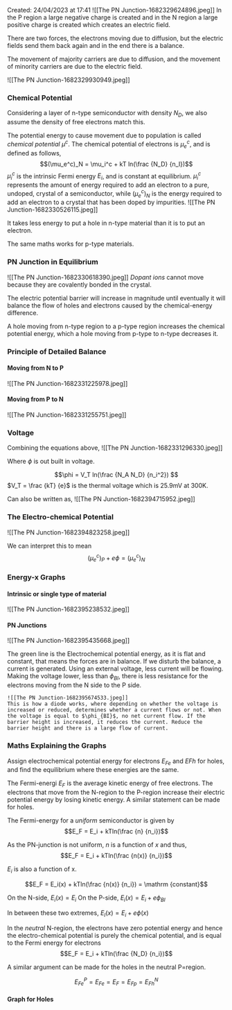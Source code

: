 Created: 24/04/2023 at 17:41
![[The PN Junction-1682329624896.jpeg]]
In the P region a large negative charge is created and in the N region a large positive charge is created which creates an electric field.

There are two forces, the electrons moving due to diffusion, but the electric fields send them back again and in the end there is a balance. 

The movement of majority carriers are due to diffusion, and the movement of minority carriers are due to the electric field.

![[The PN Junction-1682329930949.jpeg]]

### Chemical Potential
Considering a layer of n-type semiconductor with density $N_D$, we also assume the density of free electrons match this.

The potential energy to cause movement due to population is called *chemical potential* $\mu^c$.
The chemical potential of electrons is $\mu^c_e$, and is defined as follows,
$$(\mu_e^c)_N = \mu_i^c + kT ln(\frac {N_D} {n_I})$$
$\mu_i^c$ is the intrinsic Fermi energy $E_i$, and is constant at equilibrium.
$\mu_i^c$ represents the amount of energy required to add an electron to a pure, undoped, crystal of a semiconductor, while $(\mu_e^c)_N$ is the energy required to add an electron to a crystal that has been doped by impurities.
![[The PN Junction-1682330526115.jpeg]]

It takes less energy to put a hole in n-type material than it is to put an electron.

The same maths works for p-type materials.

### PN Junction in Equilibrium
![[The PN Junction-1682330618390.jpeg]]
*Dopant ions*  cannot move because they are covalently bonded in the crystal.

The electric potential barrier will increase in magnitude until eventually it will balance the flow of holes and electrons caused by the chemical-energy difference.

A hole moving from n-type region to a p-type region increases the chemical potential energy, which a hole moving from p-type to n-type decreases it.

### Principle of Detailed Balance
####  Moving from N to P
![[The PN Junction-1682331225978.jpeg]]

#### Moving from P to N
![[The PN Junction-1682331255751.jpeg]]

### Voltage
Combining the equations above,
![[The PN Junction-1682331296330.jpeg]]

Where $\phi$  is out built in voltage.

$$\phi = V_T ln(\frac {N_A N_D} {n_i^2}) $$
$V_T = \frac {kT} {e}$ is the thermal voltage which is 25.9mV at 300K.

Can also be written as,
![[The PN Junction-1682394715952.jpeg]]

### The Electro-chemical Potential
![[The PN Junction-1682394823258.jpeg]]

We can interpret this to mean
$$(\mu_e^c)_P + e\phi = (\mu_e^c)_N$$

### Energy-x Graphs
#### Intrinsic or single type of material
![[The PN Junction-1682395238532.jpeg]]

#### PN Junctions
![[The PN Junction-1682395435668.jpeg]]

The green line is the Electrochemical potential energy, as it is flat and constant, that means the forces are in balance. If we disturb the balance, a current is generated. Using an external voltage, less current will be flowing. Making the voltage lower, less than $\phi_{BI}$, there is less resistance for the electrons moving from the N side to the P side.

```ad-important
![[The PN Junction-1682395674533.jpeg]]
This is how a diode works, where depending on whether the voltage is increased or reduced, determines whether a current flows or not. When the voltage is equal to $\phi_{BI}$, no net current flow. If the barrier height is increased, it reduces the current. Reduce the barrier height and there is a large flow of current.
```

### Maths Explaining the Graphs
Assign electrochemical potential energy for electrons $E_{Fe}$ and $E{Fh}$ for holes, and find the equilibrium where these energies are the same.

The Fermi-energi $E_F$ is the average kinetic energy of free electrons. The electrons that move from the N-region to the P-region increase their electric potential energy by losing kinetic energy. A similar statement can be made for holes.

The Fermi-energy for a *uniform* semiconductor is given by
$$E_F = E_i + kTln(\frac {n} {n_i})$$

As the PN-junction is not uniform, $n$ is a function of $x$ and thus,
$$E_F = E_i + kTln(\frac {n(x)} {n_i})$$

$E_i$ is also a function of x.

$$E_F = E_i(x) + kTln(\frac {n(x)} {n_i}) = \mathrm {constant}$$

On the N-side, $E_i(x) = E_i$
On the P-side, $E_i(x) = E_i + e\phi_{BI}$

In between these two extremes, $E_I(x) = E_i + e\phi(x)$

In the *neutral* N-region, the electrons have zero potential energy and hence the electro-chemical potential is purely the chemical potential, and is equal to the Fermi energy for electrons
$$E_F = E_i + kTln(\frac {N_D} {n_i})$$

A similar argument can be made for the holes in the neutral P=region.

$$E^P_{Fe} = E_{Fe} = E_F = E_{Fp} = E^N_{Fh}$$

#### Graph for Holes

